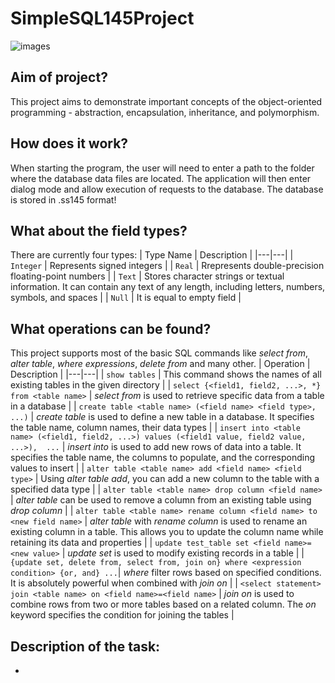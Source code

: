 # SimpleSQL145Project

![images](https://github.com/user-attachments/assets/255483a8-bfad-4c0a-883a-a7eb3d8ab3e8)

Aim of project?
-

This project aims to demonstrate important concepts of the object-oriented programming - abstraction, encapsulation, inheritance, and polymorphism.

How does it work?
-

When starting the program, the user will need to enter a path to the folder where the database data files are located. The application will then enter dialog mode and allow execution of requests to the database. The database is stored in .ss145 format!

What about the field types?
-

There are currently four types:
| Type Name | Description |
|---|---|
| `Integer` | Represents signed integers |
| `Real` | Rrepresents double-precision floating-point numbers |
| `Text` | Stores character strings or textual information. It can contain any text of any length, including letters, numbers, symbols, and spaces |
| `Null` | It is equal to empty field |

What operations can be found?
-

This project supports most of the basic SQL commands like *select from*, *alter table*, *where expressions*, *delete from* and many other.
| Operation | Description |
|---|---|
| `show tables` | This command shows the names of all existing tables in the given directory |
| `select {<field1, field2, ...>, *} from <table name>` | *select from* is used to retrieve specific data from a table in a database |
| `create table <table name> (<field name> <field type>, ...)` | *create table* is used to define a new table in a database. It specifies the table name, column names, their data types |
| `insert into <table name> (<field1, field2, ...>) values (<field1 value, field2 value, ...>),  ...` | *insert into* is used to add new rows of data into a table. It specifies the table name, the columns to populate, and the corresponding values to insert |
| `alter table <table name> add <field name> <field type>` | Using *alter table add*, you can add a new column to the table with a specified data type |
| `alter table <table name> drop column <field name>` | *alter table* can be used to remove a column from an existing table using *drop column* |
| `alter table <table name> rename column <field name> to <new field name>` | *alter table* with *rename column* is used to rename an existing column in a table. This allows you to update the column name while retaining its data and properties |
| `update test_table set <field name>=<new value>` | *update set* is used to modify existing records in a table |
| `{update set, delete from, select from, join on} where <expression condition> {or, and} ...`| *where* filter rows based on specified conditions. It is absolutely powerful when combined with *join on* |
| `<select statement> join <table name> on <field name>=<field name>` | *join on* is used to combine rows from two or more tables based on a related column. The *on* keyword specifies the condition for joining the tables | 
 
Description of the task:
-

-  
